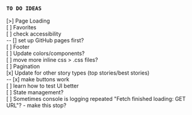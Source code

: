 ### `TO DO IDEAS`

[>] Page Loading \
[ ] Favorites \
[ ] check accessibility\
    -- [] set up GitHub pages first? \
[ ] Footer \
[ ] Update colors/components? \
[ ] move more inline css > .css files?\
[ ] Pagination \
[x] Update for other story types (top stories/best stories) \
        -- [x] make buttons work \
[ ] learn how to test UI better \
[ ] State management? \
[ ] Sometimes console is logging repeated "Fetch finished loading: GET URL"? - make this stop?